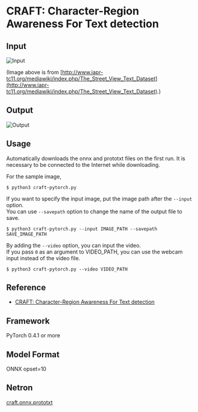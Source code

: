 # CRAFT: Character-Region Awareness For Text detection


## Input

![Input](imgs/00_00.jpg)

(Image above is from [http://www.iapr-tc11.org/mediawiki/index.php/The_Street_View_Text_Dataset](http://www.iapr-tc11.org/mediawiki/index.php/The_Street_View_Text_Dataset).)

## Output

![Output](imgs_results/res_00_00.jpg)

## Usage
Automatically downloads the onnx and prototxt files on the first run.
It is necessary to be connected to the Internet while downloading.

For the sample image,
```
$ python3 craft-pytorch.py
```

If you want to specify the input image, put the image path after the `--input` option.  
You can use `--savepath` option to change the name of the output file to save.
```
$ python3 craft-pytorch.py --input IMAGE_PATH --savepath SAVE_IMAGE_PATH
```

By adding the `--video` option, you can input the video.   
If you pass `0` as an argument to VIDEO_PATH, you can use the webcam input instead of the video file.
```
$ python3 craft-pytorch.py --video VIDEO_PATH
```

## Reference

- [CRAFT: Character-Region Awareness For Text detection](https://github.com/clovaai/CRAFT-pytorch)

## Framework

PyTorch 0.4.1 or more

## Model Format

ONNX opset=10

## Netron

[craft.onnx.prototxt](https://storage.googleapis.com/ailia-models/craft-pytorch/craft.onnx.prototxt)

